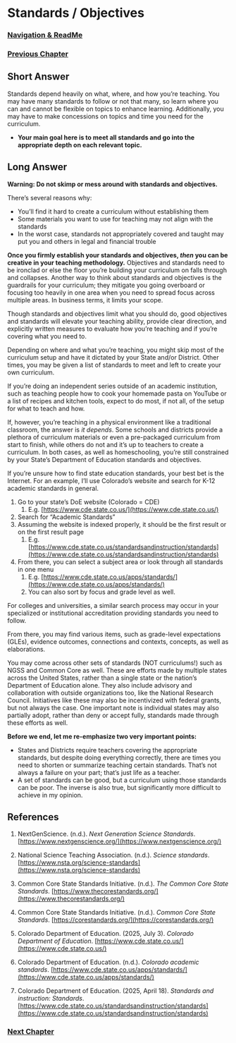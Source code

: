 # Standards / Objectives

### [Navigation & ReadMe](README.md)

### [Previous Chapter](Z004_Management_101.md)

## **Short Answer**

Standards depend heavily on what, where, and how you’re teaching. You may have many standards to follow or not that many, so learn where you can and cannot be flexible on topics to enhance learning. Additionally, you may have to make concessions on topics and time you need for the curriculum.

- **Your main goal here is to meet all standards and go into the appropriate depth on each relevant topic.**

## **Long Answer**

**Warning: Do not skimp or mess around with standards and objectives.**

There’s several reasons why:

- You’ll find it hard to create a curriculum without establishing them
- Some materials you want to use for teaching may not align with the standards
- In the worst case, standards not appropriately covered and taught may put you and others in legal and financial trouble

**Once you firmly establish your standards and objectives, *then* you can be creative in your teaching methodology.** Objectives and standards need to be ironclad or else the floor you’re building your curriculum on falls through and collapses. Another way to think about standards and objectives is the guardrails for your curriculum; they mitigate you going overboard or focusing too heavily in one area when you need to spread focus across multiple areas. In business terms, it limits your scope.

Though standards and objectives limit what you should do, good objectives and standards will elevate your teaching ability, provide clear direction, and explicitly written measures to evaluate how you’re teaching and if you’re covering what you need to.

Depending on where and what you’re teaching, you might skip most of the curriculum setup and have it dictated by your State and/or District. Other times, you may be given a list of standards to meet and left to create your own curriculum.

If you’re doing an independent series outside of an academic institution, such as teaching people how to cook your homemade pasta on YouTube or a list of recipes and kitchen tools, expect to do most, if not all, of the setup for what to teach and how.

If, however, you’re teaching in a physical environment like a traditional classroom, the answer is *it depends*. Some schools and districts provide a plethora of curriculum materials or even a pre-packaged curriculum from start to finish, while others do not and it’s up to teachers to create a curriculum. In both cases, as well as homeschooling, you’re still constrained by your State’s Department of Education standards and objectives.

If you’re unsure how to find state education standards, your best bet is the Internet. For an example, I’ll use Colorado’s website and search for K-12 academic standards in general.

1. Go to your state’s DoE website (Colorado = CDE)
    1. E.g. [https://www.cde.state.co.us/](https://www.cde.state.co.us/)  
2. Search for “Academic Standards”
3. Assuming the website is indexed properly, it should be the first result or on the first result page 
    1. E.g. [https://www.cde.state.co.us/standardsandinstruction/standards](https://www.cde.state.co.us/standardsandinstruction/standards)  
4. From there, you can select a subject area or look through all standards in one menu 
    1. E.g. [https://www.cde.state.co.us/apps/standards/](https://www.cde.state.co.us/apps/standards/)
    2. You can also sort by focus and grade level as well.

For colleges and universities, a similar search process may occur in your specialized or institutional accreditation providing standards you need to follow.

From there, you may find various items, such as grade-level expectations (GLEs), evidence outcomes, connections and contexts, concepts, as well as elaborations.

You may come across other sets of standards (NOT curriculums!) such as NGSS and Common Core as well. These are efforts made by multiple states across the United States, rather than a single state or the nation’s Department of Education alone. They also include advisory and collaboration with outside organizations too, like the National Research Council. Initiatives like these may also be incentivized with federal grants, but not always the case. One important note is individual states may also partially adopt, rather than deny or accept fully, standards made through these efforts as well.

**Before we end, let me re-emphasize two very important points:**

- States and Districts require teachers covering the appropriate standards, but despite doing everything correctly, there are times you need to shorten or summarize teaching certain standards. That’s not always a failure on your part; that’s just life as a teacher.
- A set of standards can be good, but a curriculum using those standards can be poor. The inverse is also true, but significantly more difficult to achieve in my opinion.

## References

1. NextGenScience. (n.d.). *Next Generation Science Standards*. [https://www.nextgenscience.org/](https://www.nextgenscience.org/)  

2. National Science Teaching Association. (n.d.). *Science standards*. [https://www.nsta.org/science-standards](https://www.nsta.org/science-standards)  

3. Common Core State Standards Initiative. (n.d.). *The Common Core State Standards*. [https://www.thecorestandards.org/](https://www.thecorestandards.org/)  

4. Common Core State Standards Initiative. (n.d.). *Common Core State Standards*. [https://corestandards.org/](https://corestandards.org/)  

5. Colorado Department of Education. (2025, July 3). *Colorado Department of Education*. [https://www.cde.state.co.us/](https://www.cde.state.co.us/)  

6. Colorado Department of Education. (n.d.). *Colorado academic standards*. [https://www.cde.state.co.us/apps/standards/](https://www.cde.state.co.us/apps/standards/)  

7. Colorado Department of Education. (2025, April 18). *Standards and instruction: Standards*. [https://www.cde.state.co.us/standardsandinstruction/standards](https://www.cde.state.co.us/standardsandinstruction/standards)

### [Next Chapter](Z006_Roadblocks_To_Teaching.md)
